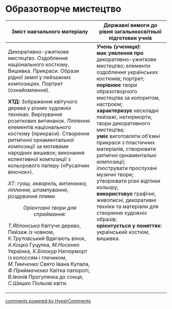 <div id="hypercomments_widget" class="js-hypercomments-widget invisible"></div>

Образотворче мистецтво
=============================================

<table>
<thead>
  <tr>
    <th width="55%" align="center">Зміст навчального матеріалу</th>
    <th width="45%" align="center">Державні вимоги до рівня загальноосвітньої підготовки учнів</th>
  </tr>
</thead>
<tbody>
  <tr>
    <td width="55%" style="vertical-align:top !important;">
<p>Декоративно-ужиткове мистецтво. Оздоблення національного костюму. Вишивка. Прикраси. Образи рідної землі у пейзажних композиціях. Портрет (ознайомлення).</p>  
<p><b>ХТД:</b> Зображення квітучого дерева у різних художніх техніках. Вирізування розеткових витинанок. Ліплення елементів національного костюму (прикраси). Створення ритмічної орнаментальної композиції за мотивами народних вишивок; виконання колективної композиції з кольорового паперу («Русалчин віночок»).</p> 
<p><i>ХТ: гуаш, акварель, витинанка, ліплення, штампування, роздування плями.</i></p>
<center><i>Орієнтовні твори для сприймання:</i></center>
<p><i>Т.Яблонська</i> Квітуче дерево, Пейзаж із човном, <i>К.Трутовський</i> Вдягають вінок, <i>А.Коцка</i> Гуцулка, <i>М.Носенко</i> Українка, <i>К.Білокур</i> Натюрморт із колоссям і глечиком, <i>М.Тимченко</i> Свято Івана Купала, <i>Ф.Приймаченко</i> Квітка папороті, <i>В.Іванів</i> Прогулянка до сонця, <i>С.Шишко</i> Польові квіти.</p>
	</td>
<td width="45%" style="vertical-align:top !important;"><b><i>Учень (учениця):</i></b><br>
<b>має уявлення про</b> декоративно-ужиткове мистецтво; елементи оздоблення українських костюмів; портрет;<br>
<b>порівнює</b> твори образотворчого мистецтва за колоритом, настроєм;<br>
<b>характеризує</b> нескладні пейзажі, натюрморти, твори декоративного мистецтва;<br>
<b>уміє</b> виготовляти об’ємні прикраси з пластичних матеріалів, створювати ритмічні орнаментальні композиції;  <br>ілюструвати прослухані музичні твори; утворювати різні відтінки кольору;<br>
<b>використовує</b> графічні, живописні, декоративні техніки та матеріали для створення художніх образів;<br>
<b>орієнтується у поняттях:</b> український костюм, вишивка.<br>
</td>
	</tr>
</tbody>
</table>

<div class="js-hypercomments-container">
<a href="http://hypercomments.com" class="hc-link" title="comments widget">comments powered by HyperComments</a>
</div>